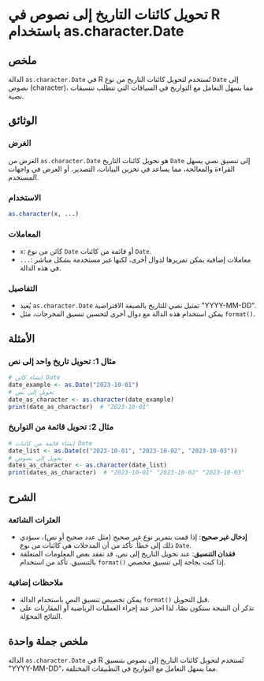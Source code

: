 <!--
Meta Description: # تحويل كائنات التاريخ إلى نصوص في R باستخدام as.character.Date ## ملخص الدالة `as.character.Date` في R تُستخدم لتحويل كائنات التاريخ من نوع `Date` إل...
Meta Keywords: date, إلى, character, 2023, تحويل
-->

# تحويل كائنات التاريخ إلى نصوص في R باستخدام as.character.Date

## ملخص
الدالة `as.character.Date` في R تُستخدم لتحويل كائنات التاريخ من نوع `Date` إلى نصوص (character)، مما يسهل التعامل مع التواريخ في السياقات التي تتطلب تنسيقات نصية.

## الوثائق
### الغرض
الغرض من `as.character.Date` هو تحويل كائنات التاريخ `Date` إلى تنسيق نصي يسهل القراءة والمعالجة، مما يساعد في تخزين البيانات، التصدير، أو العرض في واجهات المستخدم.

### الاستخدام
```R
as.character(x, ...)
```

### المعاملات
- `x`: كائن من نوع `Date` أو قائمة من كائنات `Date`.
- `...`: معاملات إضافية يمكن تمريرها لدوال أخرى، لكنها غير مستخدمة بشكل مباشر في هذه الدالة.

### التفاصيل
- يُعيد `as.character.Date` تمثيل نصي للتاريخ بالصيغة الافتراضية "YYYY-MM-DD".
- يمكن استخدام هذه الدالة مع دوال أخرى لتحسين تنسيق المخرجات، مثل `format()`.

## الأمثلة
### مثال 1: تحويل تاريخ واحد إلى نص
```R
# إنشاء كائن Date
date_example <- as.Date("2023-10-01")
# تحويل إلى نص
date_as_character <- as.character(date_example)
print(date_as_character)  # "2023-10-01"
```

### مثال 2: تحويل قائمة من التواريخ
```R
# إنشاء قائمة من كائنات Date
date_list <- as.Date(c("2023-10-01", "2023-10-02", "2023-10-03"))
# تحويل إلى نصوص
dates_as_character <- as.character(date_list)
print(dates_as_character)  # "2023-10-01" "2023-10-02" "2023-10-03"
```

## الشرح
### العثرات الشائعة
- **إدخال غير صحيح**: إذا قمت بتمرير نوع غير صحيح (مثل عدد صحيح أو نص)، سيؤدي ذلك إلى خطأ. تأكد من أن المدخلات هي كائنات من نوع `Date`.
- **فقدان التنسيق**: عند تحويل التاريخ إلى نص، قد تفقد بعض المعلومات المتعلقة بالتنسيق. تأكد من استخدام `format()` إذا كنت بحاجة إلى تنسيق مخصص.

### ملاحظات إضافية
- يمكن تخصيص تنسيق النص باستخدام الدالة `format()` قبل التحويل.
- تذكر أن النتيجة ستكون نصًا، لذا احذر عند إجراء العمليات الرياضية أو المقارنات على النتائج المحوّلة.

## ملخص جملة واحدة
الدالة `as.character.Date` في R تُستخدم لتحويل كائنات التاريخ إلى نصوص بتنسيق "YYYY-MM-DD"، مما يسهل التعامل مع التواريخ في التطبيقات المختلفة.